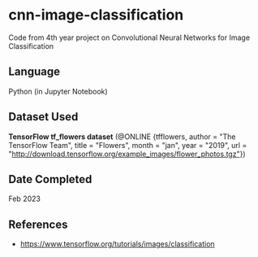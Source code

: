 # cnn-image-classification
Code from 4th year project on Convolutional Neural Networks for Image Classification

## Language
Python (in Jupyter Notebook)

## Dataset Used
**TensorFlow tf_flowers dataset** (@ONLINE {tfflowers,
author = "The TensorFlow Team",
title = "Flowers",
month = "jan",
year = "2019",
url = "http://download.tensorflow.org/example_images/flower_photos.tgz"})

## Date Completed
Feb 2023

## References
- https://www.tensorflow.org/tutorials/images/classification
